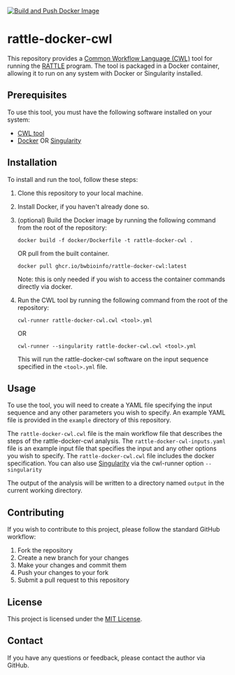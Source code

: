 [![Build and Push Docker Image](https://github.com/bwbioinfo/tool-docker-cwl/actions/workflows/build-and-push.yml/badge.svg)](https://github.com/bwbioinfo/tool-docker-cwl/actions/workflows/build-and-push.yml)

# rattle-docker-cwl

This repository provides a [Common Workflow Language (CWL)](https://www.commonwl.org/) tool for running the [RATTLE](https://github.com/comprna/RATTLE) program. The tool is packaged in a Docker container, allowing it to run on any system with Docker or Singularity installed.

## Prerequisites

To use this tool, you must have the following software installed on your system:

- [CWL tool](https://github.com/common-workflow-language/cwltool)
- [Docker](https://www.docker.com/) OR [Singularity](https://sylabs.io/singularity/)

## Installation

To install and run the tool, follow these steps:

1. Clone this repository to your local machine.
2. Install Docker, if you haven't already done so.
3. (optional) Build the Docker image by running the following command from the root of the repository:

    ```
    docker build -f docker/Dockerfile -t rattle-docker-cwl .
    ```
    OR pull from the built container.
    ```
    docker pull ghcr.io/bwbioinfo/rattle-docker-cwl:latest
    ```
   Note: this is only needed if you wish to access the container commands directly via docker.
4. Run the CWL tool by running the following command from the root of the repository:

    ```
    cwl-runner rattle-docker-cwl.cwl <tool>.yml
    ```
    OR
    ```
    cwl-runner --singularity rattle-docker-cwl.cwl <tool>.yml
    ```

   This will run the rattle-docker-cwl software on the input sequence specified in the `<tool>.yml` file.

## Usage

To use the tool, you will need to create a YAML file specifying the input sequence and any other parameters you wish to specify. An example YAML file is provided in the `example` directory of this repository.

The `rattle-docker-cwl.cwl` file is the main workflow file that describes the steps of the rattle-docker-cwl analysis. The `rattle-docker-cwl-inputs.yaml` file is an example input file that specifies the input and any other options you wish to specify. The `rattle-docker-cwl.cwl` file includes the docker specification. You can also use [Singularity](https://sylabs.io/singularity/) via the cwl-runner option `--singularity` 

The output of the analysis will be written to a directory named `output` in the current working directory.

## Contributing

If you wish to contribute to this project, please follow the standard GitHub workflow:

1. Fork the repository
2. Create a new branch for your changes
3. Make your changes and commit them
4. Push your changes to your fork
5. Submit a pull request to this repository

## License

This project is licensed under the [MIT License](https://github.com/bwbioinfo/tool-docker-cwl/blob/main/LICENSE).

## Contact

If you have any questions or feedback, please contact the author via GitHub.
